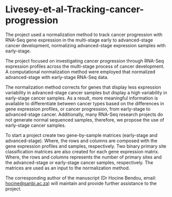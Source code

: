 # Livesey-et-al-Tracking-cancer-progression
The project used a normalization method to track cancer progression with RNA-Seq gene expression in the multi-stage early to advanced-stage cancer development, normalizing advanced-stage expression samples with early-stage.

The project focused on investigating cancer progression through RNA-Seq expression profiles across the multi-stage process of cancer development. A computational normalization method were employed that normalized advanced-stage with early-stage RNA-Seq data. 

The normalization method corrects for genes that display less expression variability in advanced-stage cancer samples but display a high variability in early-stage cancer samples. As a result, more meaningful information is available to differentiate between cancer types based on the differences in gene expression profiles, or cancer progression, from early-stage to advanced-stage cancer. Additionally, many RNA-Seq research projects do not generate normal sequenced samples, therefore, we propose the use of early-stage cancer samples.

To start a project create two gene-by-sample matrices (early-stage and advanced-stage). Where, the rows and columns are composed with the gene expression profiles and samples, respectively. Two binary primary site classification matrices are also created for each gene expression matrix. Where, the rows and columns represents the number of primary sites and the advanced-stage or early-stage cancer samples, respectively. The matrices are used as an input to the normalization method.

The corresponding author of the manuscript (Dr Hocine Bendou, email: hocine@sanbi.ac.za) will maintain and provide further assistance to the project.

